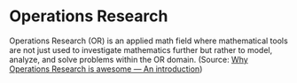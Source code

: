 # Operations Research
Operations Research (OR) is an applied math field where mathematical tools are not just used to investigate mathematics further but rather to model, analyze, and solve problems within the OR domain.
(Source: [Why Operations Research is awesome — An introduction](https://towardsdatascience.com/why-operations-research-is-awesome-an-introduction-7a0b9e62b405))
